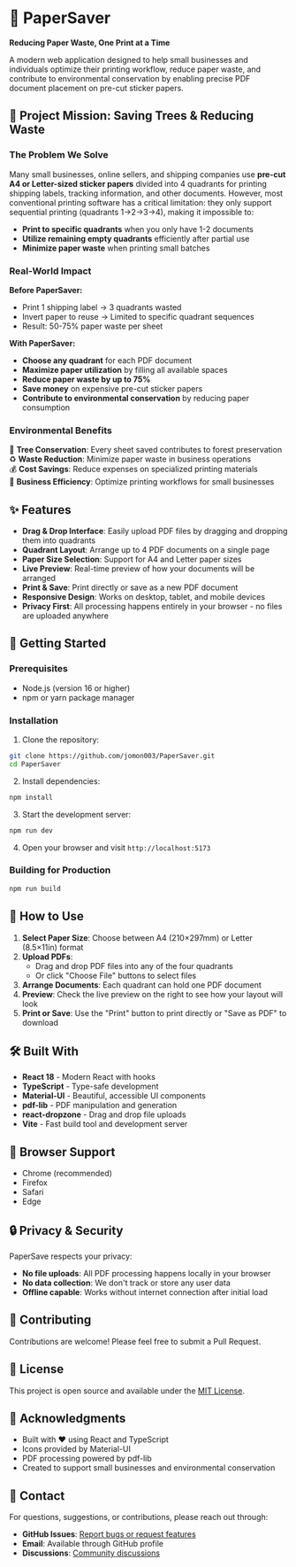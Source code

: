 # 📄 PaperSaver

**Reducing Paper Waste, One Print at a Time**

A modern web application designed to help small businesses and individuals optimize their printing workflow, reduce paper waste, and contribute to environmental conservation by enabling precise PDF document placement on pre-cut sticker papers.

## 🌱 **Project Mission: Saving Trees & Reducing Waste**

### The Problem We Solve

Many small businesses, online sellers, and shipping companies use **pre-cut A4 or Letter-sized sticker papers** divided into 4 quadrants for printing shipping labels, tracking information, and other documents. However, most conventional printing software has a critical limitation: they only support sequential printing (quadrants 1→2→3→4), making it impossible to:

- **Print to specific quadrants** when you only have 1-2 documents
- **Utilize remaining empty quadrants** efficiently after partial use
- **Minimize paper waste** when printing small batches

### Real-World Impact

**Before PaperSaver:**
- Print 1 shipping label → 3 quadrants wasted
- Invert paper to reuse → Limited to specific quadrant sequences
- Result: 50-75% paper waste per sheet

**With PaperSaver:**
- **Choose any quadrant** for each PDF document
- **Maximize paper utilization** by filling all available spaces
- **Reduce paper waste by up to 75%**
- **Save money** on expensive pre-cut sticker papers
- **Contribute to environmental conservation** by reducing paper consumption

### Environmental Benefits

🌳 **Tree Conservation**: Every sheet saved contributes to forest preservation  
♻️ **Waste Reduction**: Minimize paper waste in business operations  
💰 **Cost Savings**: Reduce expenses on specialized printing materials  
🏢 **Business Efficiency**: Optimize printing workflows for small businesses

## ✨ Features

- **Drag & Drop Interface**: Easily upload PDF files by dragging and dropping them into quadrants
- **Quadrant Layout**: Arrange up to 4 PDF documents on a single page
- **Paper Size Selection**: Support for A4 and Letter paper sizes
- **Live Preview**: Real-time preview of how your documents will be arranged
- **Print & Save**: Print directly or save as a new PDF document
- **Responsive Design**: Works on desktop, tablet, and mobile devices
- **Privacy First**: All processing happens entirely in your browser - no files are uploaded anywhere

## 🚀 Getting Started

### Prerequisites

- Node.js (version 16 or higher)
- npm or yarn package manager

### Installation

1. Clone the repository:
```bash
git clone https://github.com/jomon003/PaperSaver.git
cd PaperSaver
```

2. Install dependencies:
```bash
npm install
```

3. Start the development server:
```bash
npm run dev
```

4. Open your browser and visit `http://localhost:5173`

### Building for Production

```bash
npm run build
```

## 🎯 How to Use

1. **Select Paper Size**: Choose between A4 (210×297mm) or Letter (8.5×11in) format
2. **Upload PDFs**: 
   - Drag and drop PDF files into any of the four quadrants
   - Or click "Choose File" buttons to select files
3. **Arrange Documents**: Each quadrant can hold one PDF document
4. **Preview**: Check the live preview on the right to see how your layout will look
5. **Print or Save**: Use the "Print" button to print directly or "Save as PDF" to download

## 🛠️ Built With

- **React 18** - Modern React with hooks
- **TypeScript** - Type-safe development
- **Material-UI** - Beautiful, accessible UI components
- **pdf-lib** - PDF manipulation and generation
- **react-dropzone** - Drag and drop file uploads
- **Vite** - Fast build tool and development server

## 📱 Browser Support

- Chrome (recommended)
- Firefox
- Safari
- Edge

## 🔒 Privacy & Security

PaperSave respects your privacy:
- **No file uploads**: All PDF processing happens locally in your browser
- **No data collection**: We don't track or store any user data
- **Offline capable**: Works without internet connection after initial load

## 🤝 Contributing

Contributions are welcome! Please feel free to submit a Pull Request.

## 📄 License

This project is open source and available under the [MIT License](LICENSE).

## 🙏 Acknowledgments

- Built with ❤️ using React and TypeScript
- Icons provided by Material-UI
- PDF processing powered by pdf-lib
- Created to support small businesses and environmental conservation

## 📧 Contact

For questions, suggestions, or contributions, please reach out through:
- **GitHub Issues**: [Report bugs or request features](https://github.com/jomon003/PaperSaver/issues)
- **Email**: Available through GitHub profile
- **Discussions**: [Community discussions](https://github.com/jomon003/PaperSaver/discussions)
